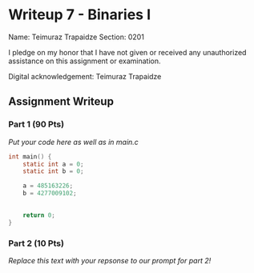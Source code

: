# Writeup 7 - Binaries I

Name: Teimuraz Trapaidze
Section: 0201

I pledge on my honor that I have not given or received any unauthorized
assistance on this assignment or examination.

Digital acknowledgement: Teimuraz Trapaidze

## Assignment Writeup

### Part 1 (90 Pts)

*Put your code here as well as in main.c*
```c
int main() {
    static int a = 0;
    static int b = 0;

    a = 485163226;
    b = 4277009102;
    

    return 0;
}
```

### Part 2 (10 Pts)

*Replace this text with your repsonse to our prompt for part 2!*
